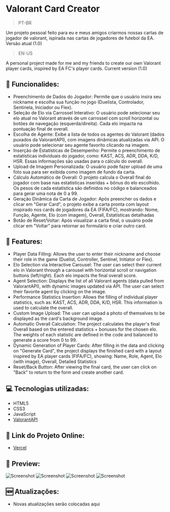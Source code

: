 # Valorant Card Creator

> PT-BR </br>

Um projeto pessoal feito para eu e meus amigos criarmos nossas cartas de jogador de valorant, ispirada nas cartas de jogadores de futebol da EA. Versão atual (1.0)

> EN-US </br>

A personal project made for me and my friends to create our own Valorant player cards, inspired by EA FC's player cards. Current version (1.0)

## 📌 Funcionalides:
- Preenchimento de Dados do Jogador: Permite que o usuário insira seu nickname e escolha sua função no jogo (Duelista, Controlador, Sentinela, Iniciador ou Flex).
- Seleção de Elo via Carrossel Interativo: O usuário pode selecionar seu elo atual no Valorant através de um carrossel com scroll horizontal ou botões de navegação (esquerda/direita). Cada elo impacta na pontuação final de overall.
- Escolha de Agente: Exibe a lista de todos os agentes do Valorant (dados puxados da ValorantAPI), com imagens dinâmicas atualizadas via API. O usuário pode selecionar seu agente favorito clicando na imagem.
- Inserção de Estatísticas de Desempenho: Permite o preenchimento de estatísticas individuais do jogador, como: KAST, ACS, ADR, DDA, K/D, HSR. Essas informações são usadas para o cálculo do overall.
- Upload de Imagem Personalizada: O usuário pode fazer upload de uma foto sua para ser exibida como imagem de fundo da carta.
- Cálculo Automático de Overall: O projeto calcula o Overall final do jogador com base nas estatísticas inseridas + bônus do elo escolhido. Os pesos de cada estatística são definidos no código e balanceados para gerar uma nota de 0 a 99.
- Geração Dinâmica da Carta de Jogador: Após preencher os dados e clicar em "Gerar Card", o projeto exibe a carta pronta com layout inspirado nos cards de jogadores da EA (FIFA/FC), mostrando: Nome, Função, Agente, Elo (com imagem), Overall, Estatísticas detalhadas
- Botão de Reset/Voltar: Após visualizar a carta final, o usuário pode clicar em "Voltar" para retornar ao formulário e criar outro card.

## 📌 Features:
- Player Data Filling: Allows the user to enter their nickname and choose their role in the game (Duelist, Controller, Sentinel, Initiator or Flex).
- Elo Selection via Interactive Carousel: The user can select their current elo in Valorant through a carousel with horizontal scroll or navigation buttons (left/right). Each elo impacts the final overall score.
- Agent Selection: Displays the list of all Valorant agents (data pulled from ValorantAPI), with dynamic images updated via API. The user can select their favorite agent by clicking on the image.
- Performance Statistics Insertion: Allows the filling of individual player statistics, such as: KAST, ACS, ADR, DDA, K/D, HSR. This information is used to calculate the overall.
- Custom Image Upload: The user can upload a photo of themselves to be displayed as the card's background image.
- Automatic Overall Calculation: The project calculates the player's final Overall based on the entered statistics + bonuses for the chosen elo. The weights of each statistic are defined in the code and balanced to generate a score from 0 to 99.
- Dynamic Generation of Player Cards: After filling in the data and clicking on "Generate Card", the project displays the finished card with a layout inspired by EA player cards (FIFA/FC), showing: Name, Role, Agent, Elo (with image), Overall, Detailed Statistics
- Reset/Back Button: After viewing the final card, the user can click on "Back" to return to the form and create another card.

## 💻 Tecnologias utilizadas:
- HTML5
- CSS3
- JavaScript
- [ValorantAPI](https://valorant-api.com/)

## 🔗 Link do Projeto Online:
- [Vercel](https://valorant-card-creator.vercel.app/)

## 📸 Preview:
![Screenshot](https://i.ibb.co/4R8xKtPn/Captura-de-tela-2025-06-17-195424.png)
![Screenshot](https://i.ibb.co/1GBgS8vZ/Captura-de-tela-2025-06-17-195432.png)
![Screenshot](https://i.ibb.co/wrhgdZjW/Captura-de-tela-2025-06-17-195440.png)
![Screenshot](https://i.ibb.co/LXq9LbyH/Captura-de-tela-2025-06-17-195507.png)

## 🆕 Atualizações:

- Novas atualizações serão colocadas aqui
